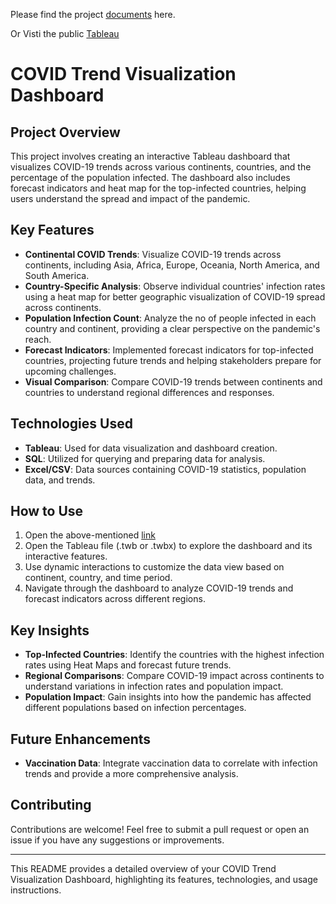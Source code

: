 Please find the project [documents](https://drive.google.com/drive/folders/1cT59RTz8cv-7U7kxXaEOGgsi9ir2uRS0?usp=sharing) here.

Or Visti the public [Tableau](https://public.tableau.com/app/profile/vikash.kumar.gupta1872/viz/CovidDashboard_17245016721330/Dashboard1)

# COVID Trend Visualization Dashboard

## Project Overview

This project involves creating an interactive Tableau dashboard that visualizes COVID-19 trends across various continents, countries, and the percentage of the population infected. The dashboard also includes forecast indicators and heat map for the top-infected countries, helping users understand the spread and impact of the pandemic.

## Key Features

- **Continental COVID Trends**: Visualize COVID-19 trends across continents, including Asia, Africa, Europe, Oceania, North America, and South America.
- **Country-Specific Analysis**: Observe individual countries' infection rates using a heat map for better geographic visualization of COVID-19 spread across continents.
- **Population Infection Count**: Analyze the no of people infected in each country and continent, providing a clear perspective on the pandemic's reach.
- **Forecast Indicators**: Implemented forecast indicators for top-infected countries, projecting future trends and helping stakeholders prepare for upcoming challenges.
- **Visual Comparison**: Compare COVID-19 trends between continents and countries to understand regional differences and responses.

## Technologies Used

- **Tableau**: Used for data visualization and dashboard creation.
- **SQL**: Utilized for querying and preparing data for analysis.
- **Excel/CSV**: Data sources containing COVID-19 statistics, population data, and trends.

## How to Use

1. Open the above-mentioned [link](https://drive.google.com/drive/folders/1cT59RTz8cv-7U7kxXaEOGgsi9ir2uRS0?usp=sharing)
2. Open the Tableau file (.twb or .twbx) to explore the dashboard and its interactive features.
3. Use dynamic interactions to customize the data view based on continent, country, and time period.
4. Navigate through the dashboard to analyze COVID-19 trends and forecast indicators across different regions.

## Key Insights

- **Top-Infected Countries**: Identify the countries with the highest infection rates using Heat Maps and forecast future trends.
- **Regional Comparisons**: Compare COVID-19 impact across continents to understand variations in infection rates and population impact.
- **Population Impact**: Gain insights into how the pandemic has affected different populations based on infection percentages.

## Future Enhancements

- **Vaccination Data**: Integrate vaccination data to correlate with infection trends and provide a more comprehensive analysis.

## Contributing

Contributions are welcome! Feel free to submit a pull request or open an issue if you have any suggestions or improvements.

---

This README provides a detailed overview of your COVID Trend Visualization Dashboard, highlighting its features, technologies, and usage instructions.
